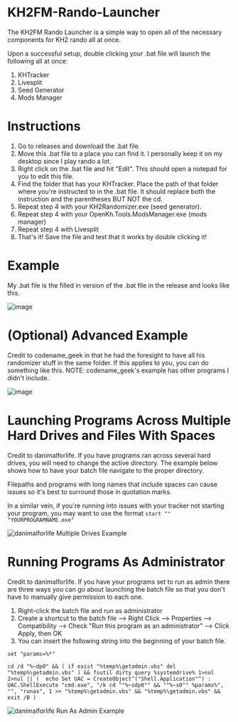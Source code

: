 # KH2FM-Rando-Launcher
The KH2FM Rando Launcher is a simple way to open all of the necessary components for KH2 rando all at once. 

Upon a successful setup, double clicking your .bat file will launch the following all at once:

1. KHTracker
2. Livesplit
3. Seed Generator
4. Mods Manager

# Instructions

1. Go to releases and download the .bat file.
2. Move this .bat file to a place you can find it. I personally keep it on my desktop since I play rando a lot.
3. Right click on the .bat file and hit "Edit". This should open a notepad for you to edit this file.
4. Find the folder that has your KHTracker. Place the path of that folder where you're instructed to in the .bat file. It should replace both the instruction and the parentheses BUT NOT the cd.
5. Repeat step 4 with your KH2Randomizer.exe (seed generator).
6. Repeat step 4 with your OpenKh.Tools.ModsManager.exe (mods manager)
7. Repeat step 4 with Livesplit
8. That's it! Save the file and test that it works by double clicking it!

# Example

My .bat file is the filled in version of the .bat file in the release and looks like this.

![image](images/myexample.png)

# (Optional) Advanced Example

Credit to codename_geek in that he had the foresight to have all his randomizer stuff in the same folder. If this applies to you, you can do something like this.
NOTE: codename_geek's example has other programs I didn't include.

![image](images/codename_geek_example.png)

# Launching Programs Across Multiple Hard Drives and Files With Spaces

Credit to danimalforlife. If you have programs ran across several hard drives, you will need to change the active directory. The example below shows how to have your batch file navigate to the proper directory. 

Filepaths and programs with long names that include spaces can cause issues so it's best to surround those in quotation marks.

In a similar vein, if you're running into issues with your tracker not starting your program, you may want to use the format `start "" "YOURPROGRAMNAME.exe"` 

![danimalforlife Multiple Drives Example](https://github.com/user-attachments/assets/cc1f5a8a-023b-4276-9549-a946567faeed)



# Running Programs As Administrator

Credit to danimalforlife. If you have your programs set to run as admin there are three ways you can go about launching the batch file so that you don't have to manually give permission to each one.
1. Right-click the batch file and run as administrator
2. Create a shortcut to the batch file --> Right Click --> Properties --> Compatibility --> Check "Run this program as an administrator" --> Click Apply, then OK
3. You can insert the following string into the beginning of your batch file.
   
`set "params=%*"`
   
`cd /d "%~dp0" && ( if exist "%temp%\getadmin.vbs" del "%temp%\getadmin.vbs" ) && fsutil dirty query %systemdrive% 1>nul 2>nul || (  echo Set UAC = CreateObject^("Shell.Application"^) : UAC.ShellExecute "cmd.exe", "/k cd ""%~sdp0"" && ""%~s0"" %params%", "", "runas", 1 >> "%temp%\getadmin.vbs" && "%temp%\getadmin.vbs" && exit /B )`

![danimalforlife Run As Admin Example](https://github.com/user-attachments/assets/bb872e76-64de-461e-9a43-49d84aee6e06)


